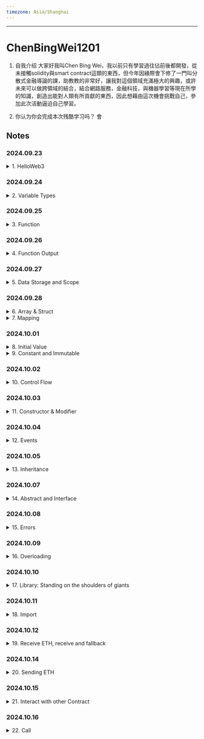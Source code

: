 ```yaml
---
timezone: Asia/Shanghai
---
```


---

# ChenBingWei1201

1. 自我介绍
  大家好我叫Chen Bing Wei，我以前只有學習過往佔前後都開發，從未接觸solidity與smart contract這類的東西，但今年因緣際會下修了一門叫分散式金融導論的課，助教教的非常好，讓我對這個領域充滿極大的興趣，或許未來可以做跨領域的結合，結合網路服務，金融科技，與機器學習等現在所學的知識，創造出能對人類有所貢獻的東西，因此想藉由這次機會挑戰自己，參加此次活動逼迫自己學習。

2. 你认为你会完成本次残酷学习吗？
  會

## Notes

<!-- Content_START -->

### 2024.09.23
<details>
<summary>1. HelloWeb3</summary>

#### WTF is Solidity?
- Solidity is a programming language used for creating smart contracts on the Ethereum Virtual Machine (EVM).
- Solidity has two characteristics:
  1. **Object-oriented**: After learning it, you can use it to make money by finding the right projects.
  2. **Advanced**: If you can write smart contract in Solidity, you are the first class citizen of Ethereum.

#### Development tool: Remix
Remix is an smart contract development IDE (Integrated Development Environment) recommended by Ethereum official.
- Advantages
  1. **Suitable for Beginners**: It allows for quick deployment and testing of smart contracts in the browser, without needing to install any programs on your local machine.
  2. **Gas Estimation Issue**: It will estimation the cost of gas on every functions and display behind them, which can remind developers that wheter functions should be optimized or not.
- Disadvantages
  1. **Limited to Browser**: Since Remix is a browser-based IDE, it can be less stable or responsive compared to desktop IDEs like VSCode, especially when working with larger projects or multiple open files.
  2. **Collaboration Limitations**: Remix doesn’t have built-in features for real-time collaboration or version control like Git, making it more difficult to work in teams.

Website: [remix.ethereum.org](https://remix.ethereum.org)

#### The first Solidity program

```solidity
// SPDX-License-Identifier: MIT
pragma solidity ^0.8.4;
contract HelloWeb3 {
    string public _string = "Hello Web3!";
}
```
1. The first line is a comment, which denotes the software license (license identifier) used by the program. We are using the MIT license. **If you do not indicate the license used, the program can compile successfully but will report an warning during compilation**. Solidity's comments are denoted with "//", followed by the content of the comment (which will not be run by the program). Details can be found in the [SPDX-License
documentation](https://spdx.org/licenses/).
2. The second line declares the **Solidity version** used by the source file, because the syntax of different versions is different. This line of code means that the source file will not allow compilation by compilers version **lower than v0.8.4 and not higher than v0.9.0** [0.8.4, 0.9.0).
  - There is slight difference among distinct
versions: 0.4.22 -> constructor, 0.8.0 -> safeMath
  - Include the pragma version in every file: Locking the version is preferable, except for libraries.
  - Pattern: pragma solidity x.y.z: e.g. **pragma solidity ^0.8.3 : [0.8.3, 0.9.0)** or **pragma solidity >=0.8.3 <0.8.7**
3. Lines 3 and 4 are the main body of the smart contract. Line 3 creates a contract with the name `HelloWeb3`. Line 4 is the content of the contract. Here, we created a string variable called _string and assign "Hello Web3!" as value to it.

#### Summary
In the first day, I learned what is `Solidity`, `Remix IDE`, and completed our first Solidity program - `HelloWeb3`.
</details>

### 2024.09.24
<details>
<summary>2. Variable Types</summary>

Solidity is statically-type language, which means **the type of each variable needs to be specified in code at compile time**.

1. **Value Type**： This include boolean, integer, etc. These variables directly pass values when assigned.
2. **Reference Type**：including arrays and structures. These variables take up more space, directly pass addresses (similar to pointers) when assigned, and can be modified with multiple variable names.
3. **Mapping Type**: hash tables in Solidity.

#### 1. Value Type

| Type  | Example | Byte  | Default Value |
| ------------- | ------------- | ------------- | ------------- |
| Boolean | `true` / `false` | 1 Byte | False |
| Usigned Integer | `uint128`, `uint256` | uint256 - 32 bytes | 0 |
| Integer | `int128`, `int256` | int256 - 32 bytes | 0 |
| address* / adress payable* | `address public _address = 0x5C69...5aA6` | 20 bytes | address(0) |
| Fixed-Sized bytes array | `bytes32 public _byte32 = "MiniSolidity";` `bytes1 public _byte = _byte32[0];` | bytes32 - 32 bytes | bytes32(0) |
| Enumeration | `enum ActionSet { Buy, Hold, Sell }` | uint 0,  1,  2 | - |

*address payable: Same as address, but with the additional members transfer and send to allow ETH transfers.

*There are two types of accounts: EOA & CA
- EOA(Externally Owned Account): For example, Wallet Address
- CA(Contract Account): For example, Simple Bank Contract

#### 2. Reference Type

| Type  | Example |
| ------------- | ------------- |
| Array | `uint256[], string, bytes (Dynamic Size Bytes Array)` |
| Struct | `struct Demo {uint256 x, uint256 y}` |

#### 3. Mapping Type

| Type  | Example |
| ------------- | ------------- |
| Mapping | `mapping(address=>uint256)`, `mapping(address addr=>uint)`, `mapping(address addr=>uint balance)` |
</details>

### 2024.09.25

<details>
<summary>3. Function</summary>

Here's the format of a function in Solidity:
```solidity
function <function name>(<parameter types>) <visibility> <mutibility> [returns (<return types>)];
```
1. `function`: To write a function, you need to start with the keyword `function`.
2. `<function name>`: The name of the function.
3. `(<parameter types>)`: The input parameter types and names.
4. `<visibility>`: Function visibility specifiers. There are 4 kinds of them and `public` is the default visibility if left empty:
  - `public`: Any account can call -> Be careful with access control issue
  - `external`: Only other contracts and account can call -> It can be bypassed with `this.f()`, where `f` is the function name.
  - `internal`: Can only be called inside contract and child contracts.
  - `private`: Can only be accessed within this contract, derived contracts cannot use it. Only inside the contract that defines the function.
  
  **Note 1**: `public` is the default visibility for functions.
  **Note 2**: **public**|**private**|**internal** can be also used on state variables. Public variables will automatically generate `getter` functions for querying values.
  **Note 3**: The default visibility for state variables is internal.

5. `<mutibility>`: Keywords that dictate a Solidity functions behavior. There are 3 kinds of them:
  - `view`:  Functions containing `view` keyword can read but cannot write on-chain state variables. 
  - `pure`: Functions containing `pure` keyword cannot read nor write state variables on-chain.
  - `payable`: enable this function to receive ethers
  - Without `pure` and `view`: Functions can both read and write state variables.
6. `[returns (<return types>)]`: Return variable types and names.

#### WTF is `pure` and `view` ?

Solidity added these two keywords, because of gas fee. The contract state variables are stored on block chain, and gas fee is very expensive. If you don't rewrite these variables, you don't need to pay gas. You don't need to pay gas for calling `pure` and `view` functions.

The following statements are considered modifying the state:
1. Writing to state variables.
2. Emitting events.
3. Creating other contracts.
4. Using selfdestruct.
5. Sending Ether via calls.
6. Calling any function not marked view or pure.
7. Using low-level calls.
8. Using inline assembly that contains certain opcodes.

#### Code
1. `pure` vs `view`

We define a state variable `number = 5`
```solidity
// SPDX-License-Identifier: MIT
  pragma solidity ^0.8.4;
  contract FunctionTypes{
      uint256 public number = 5;
```
Define an `add()` function, add 1 to `number` on every call.
```solidity
  // default
    function add() external{
        number = number + 1;
    }
```
If `add()` contains `pure` keyword, i.e. `function add() pure external`, it will result in an error. Because `pure` cannot read state variable in contract nor write. So what can `pure` do ? That is, you can **pass a parameter `_number` to function, let function `returns _number + 1`**.
```solidity
  // pure
    function addPure(uint256 _number) external pure returns(uint256 new_number){
        new_number = _number+1;
    }
```
If `add()` contains `view`, i.e. `function add() view external`, it will also result in error. Because `view` can read, but cannot write state variable. We can modify the function as follows:
```solidity
  // view
  function addView() external view returns(uint256 new_number) {
      new_number = number + 1; // can read the state variable outside the function block
  }
```

2. `internal` vs `external`
```solidity
  // internal
  function minus() internal {
      number = number - 1;
  }

  // external
  function minusCall() external {
      minus();
  }
```
Here we defined an `internal minus()` function, `number` will decrease 1 each time function is called. Since `internal` function can only be called within the contract itself. Therefore, we need to define an `external minusCall()` function to call `minus()` internally.

3. `payable`
```solidity
// payable: money (ETH) can be sent to the contract via this function
  function minusPayable() external payable returns(uint256 balance) {
      minus();
      balance = address(this).balance;
  }
``` 
We defined an `external payable minusPayable()` function, which calls `minus()` and return `ETH` balance of the current contract (`this` keyword can let us query current contract address). Since the function is `payable`, we can send 1 `ETH` to the contract when calling `minusPayable()`.
</details>

### 2024.09.26
<details>
<summary>4. Function Output</summary>

#### Return values (`return` and `returns`)
There are two keywords related to function output: `return` and `returns`:
  - `returns` is added after the function name to declare variable type and variable name;
  - `return` is used in the function body and returns desired variables.
```solidity
  // returning multiple variables
    function returnMultiple() public pure returns(uint256, bool, uint256[3] memory){
        return(1, true, [uint256(1),2,5]);
    }
```

#### Named returns
We can indicate the name of the return variables in `returns` so that solidity automatically initializes these variables, and automatically returns the values of these functions without adding the `return` keyword.
```solidity
    // named returns
    function returnNamed() public pure returns(uint256 _number, bool _bool, uint256[3] memory _array){
        _number = 2;
        _bool = false; 
        _array = [uint256(3),2,1];
    }
```
We only need to assign values to the variable `_number`, `_bool` and `_array` in the function body, and they will automatically return because the return variable type and variable name with `returns` `(uint256 _number, bool _bool, uint256[3] memory _array)` have been declared.

Of course, you can also return variables with return keyword in named returns:
```solidity
    // Named return, still support return
    function returnNamed2() public pure returns(uint256 _number, bool _bool, uint256[3] memory _array){
        return(1, true, [uint256(1),2,5]);
    }
```

#### Destructuring assignments 
Solidity internally allows tuple types, i.e. a list of objects of potentially different types whose number is a constant at compile-time. The tuples can be used to return multiple values at the same time.
- Variables declared with type and assigned from the returned tuple, not all elements have to be specified (but the number must match):
```solidity
        uint256 _number;
        bool _bool;
        uint256[3] memory _array;
        (_number, _bool, _array) = returnNamed();
```
- Assign part of return values: Components can be left out. In the following code, we only assign the return value `_bool2`, but not `_ number` and `_array`:
```solidity
        (, _bool2, ) = returnNamed();
```
</details>

### 2024.09.27
<details>
<summary>5. Data Storage and Scope</summary>

#### Reference types in Solidity
Reference types(notes on 2024.09.24) differ from value types in that they do not store values directly on their own. Instead, reference types store the address/pointer of the data’s location and do not directly share the data. You can modify the underlying data with different variable names. Reference types `array`, `struct` and `mapping`, which take up a lot of storage space. We need to deal with the location of the data storage when using them.

#### Data location
There are three types of data storage locations in solidity: `storage`, `memory` and `calldata`. Gas costs are different for different storage locations. 

The data of a `storage` variable is stored on-chain, similar to the hard disk of a computer, and consumes a lot of `gas`; while the data of `memory` and `calldata` variables are temporarily stored in memory, consumes less `gas`.

General usage:
1. `storage`: The state variables are `storage` by default, which are stored on-chain.
2. `memory`: The parameters and temporary variables in the function generally use `memory` label, which is stored in memory and not on-chain.
3. `calldata`: Similar to `memory`, stored in memory, not on-chain. The difference from `memory` is that `calldata `variables cannot be modified, and is generally used for function parameters. Example:
```solidity
    function fCalldata(uint[] calldata _x) public pure returns(uint[] calldata){
        // The parameter is the calldata array, which cannot be modified.
        // _x[0] = 0 // This modification will report an error.
        return(_x);
    }
```

#### Data location and assignment behaviour
Data locations are not only relevant for persistency of data, but also for the semantics of assignments:
1. When `storage` (a state variable of the contract) is assigned to the local storage (in a function), a **reference will be created**, and changing value of the new variable will **affect the original one**. Example:
```solidity
    uint[] x = [1,2,3]; // state variable: array x

    function fStorage() public{
        // Declare a storage variable xStorage, pointing to x. Modifying xStorage will also affect x
        uint[] storage xStorage = x;
        xStorage[0] = 100;
    }
```
2. Assigning `storage` to `memory` creates independent copies, and changes to one will **not affect the other; and vice versa**. Example:
```solidity
    uint[] x = [1,2,3]; // state variable: array x
    
    function fMemory() public view{
        // Declare a variable xMemory of Memory, copy x. Modifying xMemory will not affect x
        uint[] memory xMemory = x;
        xMemory[0] = 100;
    }
```
3. Assigning `memory` to `memory` will **create a reference**, and changing the new variable will **affect the original variable**.
4. Otherwise, assigning a variable to `storage` will **create independent copies**, and modifying one will **not affect the other**.

#### Variable scope
There are three types of variables in Solidity according to their scope: state variables, local variables, and global variables.

1. State variables
  
  State variables are variables whose data is stored on-chain and can be accessed by in-contract functions, but their `gas` consumption is high.

  State variables are declared inside the contract and outside the functions:
  ```solidity
  contract Variables {
    uint public x = 1;
    uint public y;
    string public z;
  ```
  We can change the value of the state variable in a function:
  ```solidity
      function foo() external{
        // You can change the value of the state variable in the function
        x = 5;
        y = 2;
        z = "0xAA";
    }
  ```
2. Local variable

  Local variables are variables that are only valid during function execution; they are invalid after function exit. The data of local variables are stored in memory, not on-chain, and their `gas` consumption is low. 
  ```solidity
      function bar() external pure returns(uint){
        uint xx = 1;
        uint yy = 3;
        uint zz = xx + yy;
        return(zz);
    }
  ```
3. Global variable

  Global variables are variables that work in the global scope and are **reserved keywords** for solidity. They can be used directly in functions without declaring them:
  ```solidity
      function global() external view returns(address, uint, bytes memory){
        address sender = msg.sender;
        uint blockNum = block.number;
        bytes memory data = msg.data;
        return(sender, blockNum, data);
    }
  ```
  In the above example, we use three global variables: **msg.sender**, **block.number** and **msg.data**, which represent the sender of the message (current call), current block height, and complete calldata. 

  Below are some commonly used global variables:
  - `blockhash(uint blockNumber)`: (`bytes32`) The hash of the given block - only applies to the 256 most recent block.
  - `block.coinbase`: (`address payable`) The address of the current block miner
  - `block.gaslimit`: (`uint`) The gaslimit of the current block
  - `block.number`: (`uint`) Current block number
  - `block.timestamp`: (`uint`) The timestamp of the current block, in seconds since the unix epoch
  - `gasleft()`: (`uint256`) Remaining gas
  - `msg.data`: (`bytes calldata`) Complete calldata
  - `msg.sender`: (`address payable`) Message sender (current caller)
  - `msg.sig`: (`bytes4`) first four bytes of the calldata (i.e. function identifier)
  - `msg.value`: (`bytes4`) number of wei sent with the message

#### Summary
In this chapter, I learned reference types, data storage locations and variable scopes in Solidity. There are three types of data storage locations: `storage`, `memory` and `calldata`. Gas costs are different for different storage locations. The variable scope include state variables, local variables and global variables.

</details>


### 2024.09.28
<details>
<summary>6. Array & Struct</summary>

#### (1) Array (ref: 2024.09.24)
An `array` is a variable type commonly used in Solidity to store a set of data (integers, bytes, addresses, etc.).

There are two types of arrays: fixed-sized and dynamically-sized arrays.：
- fixed-sized arrays: The length of the array is specified at the time of declaration. An `array` is declared in the format `T[k]`, where `T` is the element type and `k` is the length.
```solidity
    // fixed-length array
    uint[8] array1;
    byte[5] array2;
    address[100] array3;
```
- Dynamically-sized array（dynamic array）：Length of the array is not specified during declaration. It uses the format of `T[]`, where `T` is the element type. 
```solidity
    // variable-length array
    uint[] array4;
    byte[] array5;
    address[] array6;
    bytes array7;
```
**Notice**: `bytes` is special case, it is a dynamic array, but you don't need to add `[]` to it. You can use either `bytes` or `bytes1[]` to declare byte array, but not `byte[]`. `bytes` is recommended and consumes less gas than `bytes1[]`.

#### Rules for creating arrays
- For a `memory` dynamic array, it can be created with the `new` operator, but the length must be declared, and the length cannot be changed after the declaration. For example：
```solidity
    // memory dynamic array
    uint[] memory array8 = new uint[](5);
    bytes memory array9 = new bytes(9);
```
- Array literal are arrays in the form of one or more expressions, and are not immediately assigned to variables; such as `[uint(1),2,3]` (the type of the first element needs to be declared, otherwise the type with the smallest storage space is used by default).
- When creating a dynamic array, you need an element-by-element assignment.
```solidity
    uint[] memory x = new uint[](3);
    x[0] = 1;
    x[1] = 3;
    x[2] = 4;
```

#### Members of Array
- `length`: Arrays have a `length` member containing the number of elements, and the length of a `memory` array is fixed after creation.
- `push()`: Dynamic arrays have a `push()` member function that adds a `0` element at the end of the array.
- `push(x)`: Dynamic arrays have a `push(x)` member function, which can add an `x` element at the end of the array.
- `pop()`: Dynamic arrays have a `pop()` member that removes the last element of the array.

#### (2) Struct
You can define new types in the form of `struct` in Solidity. Elements of `struct` can be primitive types or reference types. And `struct` can be the element for `array` or `mapping`.
```solidity
    // struct
    struct Student{
        uint256 id;
        uint256 score; 
    }

    Student student; // Initially a student structure
```
There are 4 ways to assign values to `struct`:
```solidity
     // Method 1: Directly refer to the struct of the state variable
    function initStudent1() external{
        student.id = 1;
        student.score = 80;
    }
```
```solidity
    // Method 2: struct constructor
    function initStudent2() external {
        student = Student(3, 90);
    }
    
    // Method 3: key value
    function initStudent3() external {
        student = Student({id: 4, score: 60});
    }
```
```solidity
    // assign value to structure
    // Method 4: Create a storage struct reference in the function
    function initStudent4() external{
        Student storage _student = student; // assign a copy of student
        _student.id = 11;
        _student.score = 100;
    }
```

#### Summary
In this lecture, I learned the basic usage of `array` and `struct` in Solidity.

</details>

<details>
<summary>7. Mapping</summary>

#### Mapping (ref: 2024.09.24)
With `mapping` type, people can query the corresponding `Value` by using a `Key`. For example, a person's wallet address can be queried by their `id`.

The format of declaring the `mapping` is `mapping(_KeyType => _ValueType)`, where `_KeyType` and `_ValueType` are the variable types of `Key` and `Value` respectively. For example:
```solidity
    mapping(uint => address) public idToAddress; // id maps to address
    mapping(address => address) public swapPair; // mapping of token pairs, from address to address
```

#### Rules of `mapping`
- **Rule 1**: The `_KeyType` should be selected among default types in solidity such as `uint`, `address`, etc. **No custom `struct` can be used**. However, `_ValueType` can be any custom types. The following example will throw an **error**, because `_KeyType` uses a custom struct:
```solidity
      // define a struct
      struct Student {
          uint256 id;
          uint256 score;
      }
      mapping(Student => uint) public testVar;
```
- **Rule 2**: The storage location of the mapping must be `storage`: it can serve as the state variable or the `storage` variable inside function. But it can't be used in arguments or return results of `public` function.
- **Rule 3**: If the mapping is declared as `public` then Solidity will automatically create a `getter` function for you to query for the `Value` by the `Key`.
- **Rule 4**： The syntax of adding a key-value pair to a mapping is `_Var[_Key] = _Value`, where `_Var` is the name of the mapping variable, and `_Key` and `_Value` correspond to the new key-value pair. For example:
```solidity
    function writeMap(uint _Key, address _Value) public {
        idToAddress[_Key] = _Value;
    }
```
#### Principle of `mapping`
- Principle 1: The mapping does not store any `key` information or length information.
- Principle 2: Mapping use `keccak256(key)` as offset to access value.
- Principle 3: Since Ethereum defines all unused space as `0`, all `key` that are not assigned a value will have an initial value of `0`.

#### Summary
In this section，I learned the `mapping` type in Solidity. So far, we've learned all kinds of common variables.

</details>

### 2024.10.01
<details>
<summary>8. Initial Value</summary>

#### Initial values of variables
In Solidity, variables declared but not assigned have their initial/default values.

##### Initial values of value types
- `boolean`: `false`
- `string`: `""`
- `int`: `0`
- `uint`: `0`
- `enum`: first element in enumeration
- `address`: `0x0000000000000000000000000000000000000000` (or `address(0)`)
- `function`
  - `internal`: blank function
  - `external`: blank function
You can use `getter` function of `public` variables to confirm the above initial values:
```solidity
    bool public _bool; // false
    string public _string; // ""
    int public _int; // 0
    uint public _uint; // 0
    address public _address; // 0x0000000000000000000000000000000000000000

    enum ActionSet {Buy, Hold, Sell}
    ActionSet public _enum; // first element 0

    function fi() internal{} // internal blank function
    function fe() external{} // external blank function
```
##### Initial values of reference types
- `mapping`: a `mapping` which all members set to their default values
- `struct`: a `struct` which all members set to their default values
- `array`
  - dynamic array: `[]`
  - static array（fixed-length): a static array where all members set to their default values.

You can use `getter` function of `public` variables to confirm initial values:
```solidity
    // reference types
    uint[8] public _staticArray; // a static array which all members set to their default values[0,0,0,0,0,0,0,0]
    uint[] public _dynamicArray; // `[]`
    mapping(uint => address) public _mapping; // a mapping which all members set to their default values
    // a struct which all members set to their default values 0, 0
    struct Student{
        uint256 id;
        uint256 score; 
    }
    Student public student;
```

##### `delete` operator
`delete a` will change the value of variable `a` to its initial value.
```solidity
    // delete operator
    bool public _bool2 = true; 
    function d() external {
        delete _bool2; // delete will make _bool2 change to default(false)
    }
```

#### Summary
In this section, I learned the initial values of variables in Solidity. When a variable is declared but not assigned, its value defaults to the initial value, which is equivalent as 0 represented in its type. The delete operator can reset the value of the variable to the initial value.

</details>

<details>
<summary>9. Constant and Immutable</summary>

If a state variable is declared with `constant` or `immutable`, its value cannot be modified after contract compilation.

Value-typed variables can be declared as constant and immutable; string and bytes can be declared as constant, but not immutable.
#### constant and immutable

##### constant
`constant` variable must be initialized during declaration and cannot be changed afterwards. Any modification attempt will result in error at compilation. 
```solidity
    // The constant variable must be initialized when declared and cannot be changed after that
    uint256 constant CONSTANT_NUM = 10;
    string constant CONSTANT_STRING = "0xAA";
    bytes constant CONSTANT_BYTES = "WTF";
    address constant CONSTANT_ADDRESS = 0x0000000000000000000000000000000000000000;
```
##### immutable
The `immutable` variable can be initialized during declaration or in the constructor, which is more flexible.
```solidity
    // The immutable variable can be initialized in the constructor and cannot be changed later
    uint256 public immutable IMMUTABLE_NUM = 9999999999;
    address public immutable IMMUTABLE_ADDRESS;
    uint256 public immutable IMMUTABLE_BLOCK;
    uint256 public immutable IMMUTABLE_TEST;
```
You can initialize the `immutable` variable using a global variable such as `address(this)`, `block.number`, or a custom function. In the following example, we use the `test()` function to initialize the `IMMUTABLE_TEST` variable to a value of `9`:
```solidity
    // The immutable variables are initialized with constructor, so that could use
    constructor(){
        IMMUTABLE_ADDRESS = address(this);
        IMMUTABLE_BLOCK = block.number;
        IMMUTABLE_TEST = test();
    }

    function test() public pure returns(uint256){
        uint256 what = 9;
        return(what);
    }
```
#### Summary
In this section, I learned two keywords to restrict modifications to their state in Solidity: `constant` and `immutable`. They keep the variables that should not be changed unchanged. It will help to save gas while improving the contract's security.

#### Test
2. In the following variable definition statement, the one that will report an error is:
  (a) `string constant x5 = "hello world";`

  (b) `address constant x6 = address(0);`

  (c) `string immutable x7 = "hello world";`

  (d) `address immutable x8 = address(0);`

<details>
<summary>answer</summary>

(d) The `immutable` keyword can only be applied to state variables that are assigned once during contract construction. This means you cannot initialize an `immutable` variable with a value at the time of declaration like you're doing here.

Instead, you should assign the value of an immutable variable inside the constructor. Here’s an example of how you can do it correctly:
```solidity
pragma solidity ^0.8.0;

contract Example {
    string public immutable x7;

    constructor() {
        x7 = "hello world";
    }
}
```
But why (b) is correct?
Because `immutable` variables in Solidity can be assigned either inside the `constructor` or at the time of declaration, but only when they are assigned a constant or known value (like `address(0)`).

Since address(0) is a constant value, this is allowed. Immutable variables just need to be set at some point during the contract's construction process, whether it's in the constructor or during declaration.
```solidity
pragma solidity ^0.8.0;

contract Example {
    address public immutable x8 = address(0);
}
```
This works because `address(0)` is a known constant value, and you're assigning it at the time of declaration.

</details>

</details>

### 2024.10.02
<details>
<summary>10. Control Flow</summary>

#### Control Flow
Solidity's control flow is similar to other languages, mainly including the following components:

1. `if`-`else`
```solidity
function ifElseTest(uint256 _number) public pure returns(bool){
    if(_number == 0){
    return(true);
    }else{
    return(false);
    }
}
```
2. `for` loop
```solidity
function forLoopTest() public pure returns(uint256){
    uint sum = 0;
    for(uint i = 0; i < 10; i++){
    sum += i;
    }
    return(sum);
}
```
3. `while` loop
```solidity
function whileTest() public pure returns(uint256){
    uint sum = 0;
    uint i = 0;
    while(i < 10){
    sum += i;
    i++;
    }
    return(sum);
}
```
4. `do-while` loop
```solidity
function doWhileTest() public pure returns(uint256){
    uint sum = 0;
    uint i = 0;
    do{
    sum += i;
    i++;
    }while(i < 10);
    return(sum);
}
```
5. Conditional (`ternary`) operator

The `ternary` operator is the only operator in Solidity that accepts three operands：a condition followed by a question mark (`?`), then an expression `x` to execute if the condition is true followed by a colon (`:`), and finally the expression `y` to execute if the condition is false: `condition ? x : y`.

This operator is frequently used as an alternative to an `if`-`else` statement.

// ternary/conditional operator
function ternaryTest(uint256 x, uint256 y) public pure returns(uint256){
    // return the max of x and y
    return x >= y ? x: y; 
}

In addition, there are `continue` (immediately enter the next loop) and `break` (break out of the current loop) keywords that can be used.

#### Solidity Implementation of Insertion Sort

##### Insertion Sort

The sorting algorithm solves the problem of arranging an unordered set of numbers from small to large, for example, sorting `[2, 5, 3, 1]` to `[1, 2, 3, 5]`. Insertion Sort (InsertionSort) is the simplest and first sorting algorithm that most developers learn in their computer science class. The logic of InsertionSort:
1. from the beginning of the array x to the end, compare the element x[i] with the element in front of it x[i-1]; if x[i] is smaller, switch their positions, compare it with x[i-2], and continue this process. 

##### Solidity Implementation (with Bug)
Python version of Insertion Sort takes up 9 lines. Let's rewrite it into Solidity by replacing `functions`, `variables`, and `loops` with solidity syntax accordingly. It only takes up 9 lines of code:
```solidity
    // Insertion Sort (Wrong version）
    function insertionSortWrong(uint[] memory a) public pure returns(uint[] memory) {
        for (uint i = 1;i < a.length;i++){
            uint temp = a[i];
            uint j=i-1;
            while( (j >= 0) && (temp < a[j])){
                a[j+1] = a[j];
                j--;
            }
            a[j+1] = temp;
        }
        return(a);
    }
```
But when we compile the modified version and try to sort `[2, 5, 3, 1]`. BOOM! There are bugs! After 3-hour debugging, I still could not find where the bug was. I googled "Solidity insertion sort", and found that all the insertion algorithms written with Solidity are all wrong, such as: [Sorting in Solidity without Comparison](https://medium.com/coinmonks/sorting-in-solidity-without-comparison-4eb47e04ff0d)

##### Solidity Implementation (Correct)

The most commonly used variable type in Solidity is `uint`, which represent a non-negative integer. If it takes a negative value, we will encounter an `underflow` error. In the above code, the variable `j` will get `-1`, causing the bug.

So, we need to add `1` to `j` so it can never take a negative value. The correct insertion sort solidity code:
```solidity
    // Insertion Sort（Correct Version）
    function insertionSort(uint[] memory a) public pure returns(uint[] memory) {
        // note that uint can not take negative value
        for (uint i = 1;i < a.length;i++){
            uint temp = a[i];
            uint j=i;
            while( (j >= 1) && (temp < a[j-1])){
                a[j] = a[j-1];
                j--;
            }
            a[j] = temp;
        }
        return(a);
    }
```

#### Summary

In this lecture, I learned control flow in Solidity and wrote a simple but bug-prone sorting algorithm. Solidity looks simple but have many traps. Every month, projects get hacked and lose millions of dollars because of small bugs in the smart contract. To write a safe contract, we need to master the basics of the Solidity and keep practicing.

</details>

### 2024.10.03
<details>
<summary>11. Constructor & Modifier</summary>

#### Constructor
`constructor` is a special function, which will automatically run once during contract deployment. Each contract can have one `constructor`. It can be used to initialize parameters of a contract, such as an `owner` address:
```solidity
   address owner; // define owner variable

   // constructor
   constructor() {
      owner = msg.sender; //  set owner to the deployer address
   }
```
Note: The syntax of `constructor` in solidity is not consistent for different versions: Before `solidity 0.4.22`, constructors did not use the `constructor` keyword. Instead, the constructor had the same name as the contract name. This old syntax is prone to mistakes: the developer may mistakenly name the contract as `Parents`, while the constructor as `parents`. So in `0.4.22` and later version, the new `constructor` keyword is used. Example of constructor prior to `solidity 0.4.22`:
```solidity
pragma solidity = 0.4.21;
contract Parents {
    // The function with the same name as the contract name(Parents) is constructor
    function Parents () public {
    }
}
```

#### Modifier
`modifier` is similar to `decorator` in object-oriented programming, which is used to declare dedicated properties of functions and reduce code redundancy. `modifier` is Iron Man Armor for functions: the function with `modifier` will have some magic properties. The popular use case of `modifier` is restrict the access of functions.

Let's define a `modifier` called onlyOwner, functions with it can only be called by `owner`:
```solidity
   // define modifier
   modifier onlyOwner {
      require(msg.sender == owner); // check whether caller is address of owner
      _; // execute the function body
   }
```
Next, let us define a `changeOwner` function, which can change the `owner` of the contract. However, due to the `onlyOwner` modifier, only original `owner` is able to call it. This is the most common way of access control in smart contracts.
```solidity
   function changeOwner(address _newOwner) external onlyOwner{
      owner = _newOwner; // only owner address can run this function and change owner
   }
```

#### Summary
In this lecture, I learned `constructor` and `modifier` in Solidity, and wrote an `Ownable` contract that controls access of the contract.

</details>

### 2024.10.04
<details>
<summary>12. Events</summary>

#### Events
The `event` in solidity are the transaction logs stored on the `EVM` (Ethereum Virtual Machine). They can be emitted during function calls and are accessible with the contract address. Events have two characteristics：
- Responsive: Applications (e.g. `ether.js`) can subscribe and listen to these events through `RPC` interface and respond at frontend.
- Economical: It is cheap to store data in events, costing about 2,000 `gas` each. In comparison, store a new variable on-chain takes at least 20,000 `gas`.

##### Declare events
The events are declared with the `event` keyword, followed by event name, then the type and name of each parameter to be recorded. Let's take the `Transfer` event from the `ERC20` token contract as an example：
```solidity
event Transfer(address indexed from, address indexed to, uint256 value);
```
`Transfer` event records three parameters: `from`，`to`, and `value`，which correspond to the address where the tokens are sent, the receiving address, and the number of tokens being transferred. Parameter `from` and `to` are marked with `indexed` keywords, which will be stored at a special data structure known as `topics` and easily queried by programs.

##### Emit events
We can `emit` events in functions. In the following example, each time the `_transfer()` function is called, `Transfer` events will be emitted and corresponding parameters will be recorded.
```solidity
    // define _transfer function，execute transfer logic
    function _transfer(
        address from,
        address to,
        uint256 amount
    ) external {

        _balances[from] = 10000000; // give some initial tokens to transfer address

        _balances[from] -=  amount; // "from" address minus the number of transfer
        _balances[to] += amount; // "to" address adds the number of transfer

        // emit event
        emit Transfer(from, to, amount);
    }
```

#### EVM Log
EVM uses `Log` to store Solidity events. Each log contains two parts: `topics` and `data`.

##### `Topics`
`Topics` is used to describe events. Each event contains a maximum of 4 `topics`. Typically, the first `topic` is the event hash: the hash of the event signature. The event hash of `Transfer` event is calculated as follows:
```solidity
keccak256("Transfer(addrses,address,uint256)")

// 0xddf252ad1be2c89b69c2b068fc378daa952ba7f163c4a11628f55a4df523b3ef
```
Besides event hash, `topics` can include 3 `indexed` parameters, such as the `from` and `to` parameters in `Transfer` event. The anonymous event is special: it does not have a event name and can have 4 indexed parameters at maximum.

`indexed` parameters can be understood as the indexed "key" for events, which can be easily queried by programs. The size of each `indexed` parameter is 32 bytes. For the parameter is larger than 32 bytes, such as `array` and `string`, the hash of the underlying data is stored.

##### `Data`
Non-indexed parameters will be stored in the `data` section of the log. They can be interpreted as "value" of the event and can't be retrieved directly. But they can store data with larger size. Therefore, `data` section can be used to store complex data structures, such as `array` and `string`. Moreovrer, `data` consumes less gas compared to `topic`.

#### Summary
In this lecture, I learned how to use and query events in solidity. Many on-chain analysis tools are based on solidity events, such as `Dune Analytics`.

</details>


### 2024.10.05
<details>
<summary>13. Inheritance</summary>

#### Inheritance

Inheritance is one of the core concepts in object-oriented programming, which can significantly reduce code redundancy. It is a mechanism where you can to derive a class from another class for a hierarchy of classes that share a set of attributes and methods. In solidity, smart contracts can be viewed objects, which supports inheritance.

##### Rules

There are two important keywards for inheritance in Solidity:

- `virtual`: If the functions in the **parent** contract are expected to be overridden in its child contracts, they should be declared as `virtual`.
- `override`： If the functions in the **child** contract override the functions in its parent contract, they should be declared as `override`.

**Note 1**: If a function both overrides and is expected to be overridden, it should be labeled as `virtual override`.

**Note 2**: If a public state variable is labeled as `override`, its `getter` function will be overridden. For example:
```solidity
mapping(address => uint256) public override balanceOf;
```

##### Simple inheritance
Let's start by writing a simple `Grandfather` contract, which contains 1 `Log` event and 3 functions: `hip()`, `pop()`, `grandfather()`, which outputs a string `"Grandfather"`.
```solidity
contract Grandfather {
    event Log(string msg);

    // Apply inheritance to the following 3 functions: hip(), pop(), man()，then log "Grandfather".
    function hip() public virtual{
        emit Log("Grandfather");
    }

    function pop() public virtual{
        emit Log("Grandfather");
    }

    function Grandfather() public virtual {
        emit Log("Grandfather");
    }
}
```
Let's define another contract called `Father`, which inherits the `Grandfather` contract. The syntax for inheritance is `contract Father is Grandfather`, which is very intuitive. In the `Father` contract, we rewrote the functions `hip()` and `pop()` with the `override` keyword, changing their output to `"Father"`. We also added a new function called `father`, which output a string `"Father"`.
```solidity
contract Father is Grandfather{
    // Apply inheritance to the following 2 functions: hip() and pop()，then change the log value to "Father".
    function hip() public virtual override{
        emit Log("Father");
    }

    function pop() public virtual override{
        emit Log("Father");
    }

    function father() public virtual{
        emit Log("Father");
    }
}
```
After deploying the contract, we can see that `Father` contract contains 4 functions. The outputs of `hip()` and `pop()` are successfully rewritten with output `"Father"`, while the output of the inherited `grandfather()` function is still `"Gatherfather"`.

##### Multiple inheritance

A solidity contract can inherit multiple contracts. The rules are:
1. For multiple inheritance, parent contracts should be ordered by seniority, from the highest to the lowest. For example: `contract Son is Gatherfather, Father`. A error will be thrown if the order is not correct.
2. If a function exists in multiple parent contracts, it must be overridden in the child contract, otherwise an error will occur.
3. When a function exists in multiple parent contracts, you need to put all parent contract names after the override keyword. For example: `override(Grandfather, Father)`.

Example：
```solidity
contract Son is Grandfather, Father{
    // Apply inheritance to the following 2 functions: hip() and pop()，then change the log value to "Son".
    function hip() public virtual override(Grandfather, Father){
        emit Log("Son");
    }

    function pop() public virtual override(Grandfather, Father) {
        emit Log("Son");
    }
```
After deploying the contract, we can see that we successfully rewrote the `hip()` and `pop()` functions in `Son` contract, changing the output to `"Son"`. While the `grandfather()` and `father()` functions inherited from its parent contracts remain unchanged.

##### Inheritance of modifiers
Likewise, modifiers in Solidity can be inherited as well. Rules for modifier inheritance are similar as the function inheritance, using the `virtual` and `override` keywords.
```solidity
contract Base1 {
    modifier exactDividedBy2And3(uint _a) virtual {
        require(_a % 2 == 0 && _a % 3 == 0);
        _;
    }
}

contract Identifier is Base1 {
    // Calculate _dividend/2 and _dividend/3, but the _dividend must be a multiple of 2 and 3
    function getExactDividedBy2And3(uint _dividend) public exactDividedBy2And3(_dividend) pure returns(uint, uint) {
        return getExactDividedBy2And3WithoutModifier(_dividend);
    }

    // Calculate _dividend/2 and _dividend/3
    function getExactDividedBy2And3WithoutModifier(uint _dividend) public pure returns(uint, uint){
        uint div2 = _dividend / 2;
        uint div3 = _dividend / 3;
        return (div2, div3);
    }
}
```
`Identifier` contract can directly use the `exactDividedBy2And3` modifier, because it inherits `Base1` contract. We can also rewrite the modifier in the contract:
```solidity
    modifier exactDividedBy2And3(uint _a) override {
        _;
        require(_a % 2 == 0 && _a % 3 == 0);
    }
```

##### Inheritance of constructors
Constructors can also be inherited. Let first consider a parent contract `A` with a state variable `a`, which is initialized in its constructor:
```solidity
// Applying inheritance to the constructor functions
abstract contract A {
    uint public a;

    constructor(uint _a) {
        a = _a;
    }
}
```
There are two ways for a child contract to inherit the constructor from its parent `A`:
1. Declare the parameters of the parent constructor at inheritance:
```solidity
    contract B is A(1){}
```
2. Declare the parameter of the parent constructor in the constructor of the child contract:
```solidity
contract C is A {
    constructor(uint _c) A(_c * _c) {}
}
```

##### Calling the functions from the parent contracts

There are two ways for a child contract to call the functions of the parent contract:
1. Direct calling： The child contract can directly call the parent's function with `parentContractName.functionName()`. For example:
```solidity
        function callParent() public {
            Grandfather.pop();
        }
```
2. `super` keyword： The child contract can use the `super.functionName()` to call the function in the **neareast** parent contract in the inheritance hierarchy. Solidity inheritance are declared in a right-to-left order: for `contract Son is Grandfather, Father`, `Father` contract is closer than the `Grandfather` contract. Thus, `super.pop()` in the `Son` contract will call `Father.pop()` but not `Grandfather.pop()`.
```solidity
    function callParentSuper() public{
        // call the function one level higher up in the inheritance hierarchy
        super.pop();
    }
```

##### Diamond inheritance

In Object-Oriented Programming, the diamond inheritance refers the scenario that **a derived class has two or more base classes**.

When using the `super` keyword on a diamond inheritance chain, it should be noted that it will call **the relevant function of each contract in the inheritance chain, not just the nearest parent contract**.

First, we write a base contract called `God`. Then we write two contracts `Adam` and `Eve` inheriting from `God` contract. Lastly, we write another contract `people` inheriting from `Adam` and `Eve`. Each contract has two functions, `foo()` and `bar()`:
```solidity
// SPDX-License-Identifier: MIT
pragma solidity ^0.8.13;

/* Inheritance tree visualized：
  God
 /  \
Adam Eve
 \  /
people
*/
contract God {
    event Log(string message);
    function foo() public virtual {
        emit Log("God.foo called");
    }
    function bar() public virtual {
        emit Log("God.bar called");
    }
}
contract Adam is God {
    function foo() public virtual override {
        emit Log("Adam.foo called");
        Adam.foo();
    }
    function bar() public virtual override {
        emit Log("Adam.bar called");
        super.bar();
    }
}
contract Eve is God {
    function foo() public virtual override {
        emit Log("Eve.foo called");
        Eve.foo();
    }
    function bar() public virtual override {
        emit Log("Eve.bar called");
        super.bar();
    }
}
contract people is Adam, Eve {
    function foo() public override(Adam, Eve) {
        super.foo();
    }
    function bar() public override(Adam, Eve) {
        super.bar();
    }
}
```
In this example, calling the `super.bar()` function in the people contract will call the `Eve`, `Adam`, and `God `contract's `bar()` function, which is different from ordinary multiple inheritance.

Although `Eve` and `Adam` are both child contracts of the `God` parent contract, the `God` contract will only be called once in the whole process. This is because Solidity borrows the paradigm from Python, forcing a DAG (directed acyclic graph) composed of base classes to guarantee a specific order based on C3 Linearization. For more information on inheritance and linearization, read the official [Solidity docs here](https://docs.soliditylang.org/en/v0.8.17/contracts.html#multiple-inheritance-and-linearization).

#### Summary
In this tutorial, I learned the basic uses of inheritance in Solidity, including simple inheritance, multiple inheritance, inheritance of modifiers and constructors, and calling functions from parent contracts.

</details>

### 2024.10.07
<details>
<summary>14. Abstract and Interface</summary>

#### Abstract contract
If a contract contains at least one unimplemented function (no contents in the function body `{}`), it must be labeled as `abstract`; Otherwise it will not compile. Moreover, the unimplemented function needs to be labeled as `virtual`. Take our previous Insertion Sort Contract as an example, if we haven't figured out how to implement the insertion sort function, we can mark the contract as `abstract`, and let others overwrite it in the future.
```solidity
abstract contract InsertionSort{
    function insertionSort(uint[] memory a) public pure virtual returns(uint[] memory);
}
```

#### Interface

The `interface` contract is similar to the `abstract` contract, but it requires no functions are implemented. Rules of the interface:
1. Cannot contain state variables.
2. Cannot contain constructors.
3. Cannot inherit non-interface contracts.
4. All functions must be external and cannot have contents in the function body.
5. The contract that inherits the interface contract must implement all the functions defined in it.

Although the interface does not implement any functionality, it is the skeleton of smart contracts. Interface defines what the contract does and how to interact with them: if a smart contract implements an interface (like `ERC20` or `ERC721`), other Dapps and smart contracts will know how to interact with it. Because it provides two important pieces of information:
1. The `bytes4` selector for each function in the contract, and the function signatures `function name (parameter type)`.
2. Interface id (see [EIP165](https://eips.ethereum.org/EIPS/eip-165) for more information)

In addition, the interface is equivalent to the contract `ABI` (Application Binary Interface), and they can be converted to each other: compiling the interface contract will give you the contract `ABI`, and [abi-to-sol tool](https://gnidan.github.io/abi-to-sol/) will convert the `ABI` back to the interface contract.

We take `IERC721` contract, the interface for the `ERC721` token standard, as an example. It consists of 3 events and 9 functions, which all `ERC721` contracts need to implement. In interface, each function ends with `;` instead of the function body `{ }`. Moreover, every function in interface contract is by default `virtual`, so you do not need to label function as `virtual` explicitly.
```solidity
interface IERC721 is IERC165 {
    event Transfer(address indexed from, address indexed to, uint256 indexed tokenId);
    event Approval(address indexed owner, address indexed approved, uint256 indexed tokenId);
    event ApprovalForAll(address indexed owner, address indexed operator, bool approved);
    
    function balanceOf(address owner) external view returns (uint256 balance);

    function ownerOf(uint256 tokenId) external view returns (address owner);

    function safeTransferFrom(address from, address to, uint256 tokenId) external;

    function transferFrom(address from, address to, uint256 tokenId) external;

    function approve(address to, uint256 tokenId) external;

    function getApproved(uint256 tokenId) external view returns (address operator);

    function setApprovalForAll(address operator, bool _approved) external;

    function isApprovedForAll(address owner, address operator) external view returns (bool);

    function safeTransferFrom( address from, address to, uint256 tokenId, bytes calldata data) external;
}
```

##### IERC721 Event
`IERC721` contains 3 events.
- `Transfer` event: emitted during transfer, records the sending address `from`, the receiving address `to`, and `tokenId`.
- `Approval` event: emitted during approval, records the token owner address `owner`, the approved address `approved`, and `tokenId`.
- `ApprovalForAll` event: emitted during batch approval, records the `owner` address owner of batch approval, the approved address `operator`, and whether the approve is enabled or disabled `approved` .

##### IERC721 Function
`IERC721` contains 3 events.
- `balanceOf`: Count all NFTs held by an owner.
- `ownerOf`: Find the owner of an NFT (`tokenId`).
- `transferFrom`: Transfer ownership of an NFT with `tokenId` from `from` to `to`.
- `safeTransferFrom`: Transfer ownership of an NFT with `tokenId` from `from` to `to`. Extra check: if the receiver is a contract address, it will be required to implement the `ERC721Receiver` interface.
- `approve`: Enable or disable another address to manage your NFT.
- `getApproved`: Get the approved address for a single NFT.
- `setApprovalForAll`: Enable or disable approval for a third party to manage all your NFTs in this contract.
- `isApprovedForAll`: Query if an address is an authorized operator for another address.
- `safeTransferFrom`: Overloaded function for safe transfer, containing data in its parameters.

##### When to use an interface?
If we know that a contract implements the `IERC721` interface, we can interact with it without knowing its detailed implementation.

The Bored Ape Yacht Club `BAYC` is an `ERC721` NFT, which implements all functions in the `IERC721` interface. We can interact with the `BAYC` contract with the `IERC721` interface and its contract address, without knowing its source code. For example, we can use `balanceOf()` to query the `BAYC` balance of an address, or use `safeTransferFrom()` to transfer a BAYC NFT.
```solidity
contract interactBAYC {
    // Use BAYC address to create interface contract variables (ETH Mainnet)
    IERC721 BAYC = IERC721(0xBC4CA0EdA7647A8aB7C2061c2E118A18a936f13D);

    // Call BAYC's balanceOf() to query the open interest through the interface
    function balanceOfBAYC(address owner) external view returns (uint256 balance){
        return BAYC.balanceOf(owner);
    }

    // Safe transfer by calling BAYC's safeTransferFrom() through the interface
    function safeTransferFromBAYC(address from, address to, uint256 tokenId) external{
        BAYC.safeTransferFrom(from, to, tokenId);
    }
}
```

#### Summary
In this chapter, I learned the `abstract` and `interface` contracts in Solidity, which are used to write contract templates and reduce code redundancy. We also learned the interface of `ERC721` token standard and how to interact with the `BAYC` contract using interface.

#### Question
2. Can contracts marked as abstract be deployed?
A. Yes
B. No
C. If the subcontracts that implement all functions have been deployed, the contract can be deployed.

<details>
<summary>answer</summary>
B. No
</details>

</details>

### 2024.10.08
<details>
<summary>15. Errors</summary>

#### Errors
Solidity has many functions for error handling. Errors can occur at compile time or runtime.

##### Error
`error` statement is a new feature in solidity `0.8`. It saves gas and informs users why the operation failed. It is the recommended way to throw error in solidity. Custom errors are defined using the error statement, which can be used inside and outside of contracts. Below, we created a `TransferNotOwner` error, which will throw an error when the caller is not the token `owner` during transfer:
```solidity
error TransferNotOwner(); // custom error
```
In functions, `error` must be used together with `revert` statement.
```solidity
function transferOwner1(uint256 tokenId, address newOwner) public {
    if(_owners[tokenId] != msg.sender){
        revert TransferNotOwner();
    }
    _owners[tokenId] = newOwner;
}
```
The `transferOwner1()` function will check if the caller is the owner of the token; if not, it will throw a `TransferNotOwner` error and revert the transaction.

##### Require
`require` statement was the most commonly used method for error handling prior to solidity `0.8`. It is still popular among developers. 

Syntax of require:
```solidity
require(condition, "error message");
```
An exception will be thrown when the condition is not met.

Despite its simplicity, the gas consumption is higher than `error` statement: the gas consumption grows linearly as the length of the error message increases. 

Now, let's rewrite the above `transferOwner` function with the require statement:
```solidity
function transferOwner2(uint256 tokenId, address newOwner) public {
    require(_owners[tokenId] == msg.sender, "Transfer Not Owner");
    _owners[tokenId] = newOwner;
}
```

##### Assert
The `assert` statement is generally used for debugging purposes, because it does not include error message to inform the user. Syntax of `assert`: 
```solidity
assert(condition);
```
If the condition is not met, an error will be thrown.

Let's rewrite the `transferOwner` function with the `assert` statement:
```solidity
    function transferOwner3(uint256 tokenId, address newOwner) public {
        assert(_owners[tokenId] == msg.sender);
        _owners[tokenId] = newOwner;
    }
```

#### Gas comparison
Let's compare the gas consumption of `error`, `require`, and `assert`. You can find the gas consumption for each function call with the Debug button of the remix console:
1. gas for `error`: 24457 `wei`
2. gas for `require`: 24755 `wei`
3. gas for `assert`: 24473 `wei`

We can see that the `error` consumes the least gas, followed by the `assert`, while the `require` consumes the most gas! Therefore, `error` not only informs the user on the error message, but also saves gas.

#### Summary
In this chapter, I learned 3 statements to handle errors in Solidity: `error`, `require`, and `assert`. After comparing their gas consumption, `error` statement is the cheapest, while `require` has the highest gas consumption.

</details>

### 2024.10.09
<details>
<summary>16. Overloading</summary>

#### Overloading
Solidity allows function overloading, that is, functions with the same name but different input parameter types can exist at the same time, and they are considered different functions. Note that Solidity does not allow `modifier` overloading.

##### function overloading

For example, we can define two functions, both called `saySomething()`, one that takes no parameters and outputs `"Nothing"`, and the other that takes a `string` parameter and outputs the `string`.
```solidity
function saySomething() public pure returns(string memory){
    return("Nothing");
}

function saySomething(string memory something) public pure returns(string memory){
    return(something);
}
```

After compiling, all overloading functions become different function selectors due to different parameter types. For specific information on function selectors, please refer to [ WTF Solidity Tutorial: 29. Function Selector](https://github.com/AmazingAng/WTF-Solidity/tree/main/29_Selector).

Take the `Overloading.sol` contract as an example. After compiling and deploying on Remix, the overloaded functions `saySomething()` and `saySomething(string memory something)` are called respectively. You can see that they return different results and are divided into different functions.

##### Argument Matching
When calling an overloaded function, the input parameters will be matched with the variable types of the function parameters. If there are multiple matching overloaded functions, an error will be reported. The following example has two functions called `f()`, the type of one parameter is `uint8` and that of the other is `uint256`:
```solidity
function f(uint8 _in) public pure returns (uint8 out) {
    out = _in;
}

function f(uint256 _in) public pure returns (uint256 out) {
    out = _in;
}
```

We call `f(50)`. Because `50` can be converted to either `uint8` or `uint256`, so an error will be reported.

#### Summary
In this chapter, I learned the basic usage of function overloading in Solidity: functions with the same name but **different input parameter types** can exist at the same time, and they are regarded as **different functions**.

</details>

### 2024.10.10
<details>
<summary>17. Library: Standing on the shoulders of giants</summary>

#### Library Functions
A library function is a special contract that exists to improve the reusability of solidity and reduce gas consumption. Library contracts are generally a collection of useful functions (library functions), which are created by the masters or the project party. We only need to stand on the shoulders of giants and use those functions.

It differs from ordinary contracts in the following points:
1. State variables are not allowed
2. Cannot inherit or be inherited
3. Cannot receive ether
4. Cannot be destroyed

It should be noted that if the visibility of the function in the library contract is set to `public` or `external`, a `delegatecall` will be triggered when the function is called. If it is set to `internal`, it will not be triggered. For functions set to `private` visibility, they are only visible in the library contract and are not available in other contracts.

#### Strings Library Contract
`Strings Library Contract` is a code library that converts a `uint256` to the corresponding `string` type. The sample code is as follows:
```solidity
library Strings {
    bytes16 private constant _HEX_SYMBOLS = "0123456789abcdef";

    /**
     * @dev Converts a `uint256` to its ASCII `string` decimal representation.
     */
    function toString(uint256 value) public pure returns (string memory) {
        // Inspired by OraclizeAPI's implementation - MIT licence
        // https://github.com/oraclize/ethereum-api/blob/b42146b063c7d6ee1358846c198246239e9360e8/oraclizeAPI_0.4.25.sol

        if (value == 0) {
            return "0";
        }
        uint256 temp = value;
        uint256 digits;
        while (temp != 0) {
            digits++;
            temp /= 10;
        }
        bytes memory buffer = new bytes(digits);
        while (value != 0) {
            digits -= 1;
            buffer[digits] = bytes1(uint8(48 + uint256(value % 10)));
            value /= 10;
        }
        return string(buffer);
    }

    /**
     * @dev Converts a `uint256` to its ASCII `string` hexadecimal representation.
     */
    function toHexString(uint256 value) public pure returns (string memory) {
        if (value == 0) {
            return "0x00";
        }
        uint256 temp = value;
        uint256 length = 0;
        while (temp != 0) {
            length++;
            temp >>= 8;
        }
        return toHexString(value, length);
    }

    /**
     * @dev Converts a `uint256` to its ASCII `string` hexadecimal representation with fixed length.
     */
    function toHexString(uint256 value, uint256 length) public pure returns (string memory) {
        bytes memory buffer = new bytes(2 * length + 2);
        buffer[0] = "0";
        buffer[1] = "x";
        for (uint256 i = 2 * length + 1; i > 1; --i) {
            buffer[i] = _HEX_SYMBOLS[value & 0xf];
            value >>= 4;
        }
        require(value == 0, "Strings: hex length insufficient");
        return string(buffer);
    }
}
```
It mainly contains two functions, `toString()` converts `uint256` to `string`, `toHexString()` converts `uint256` to hexadecimal, and then converts it to `string`.

##### How to use library contracts
We use the `toHexString()` function in the String library function to demonstrate two ways of using the functions in the library contract.

1. `using for` command
Command `using A for B` can be used to attach library functions (from library `A`) to any type (`B`). After the instruction, **the function in the library `A` will be automatically added as a member of the `B` type variable**, which can be called directly. Note: When calling, this variable will be passed to the function as the first parameter:
```solidity
    // Using the library with the "using for" 
    using Strings for uint256;
    function getString1(uint256 _number) public pure returns(string memory){
        // Library functions are automatically added as members of uint256 variables
        return _number.toHexString();
    }
```
2. Called directly by the library contract name
```solidity
    // Called directly by the library contract name
    function getString2(uint256 _number) public pure returns(string memory){
        return Strings.toHexString(_number);
    }
```

#### Summary

In this lecture, we use the referenced library function `Strings` of `ERC721` as an example to learn the library function (`Library`) in solidity. 99% of developers do not need to write library contracts themselves, they can use the ones written by masters. The only thing we need to know is which library contract to use and where the library is most suitable.

Some commonly used libraries are:
1. [Strings](https://github.com/OpenZeppelin/openzeppelin-contracts/blob/4a9cc8b4918ef3736229a5cc5a310bdc17bf759f/contracts/utils/Strings.sol): Convert `uint256` to `string`
2. [Address](https://github.com/OpenZeppelin/openzeppelin-contracts/blob/4a9cc8b4918ef3736229a5cc5a310bdc17bf759f/contracts/utils/Address.sol): Determine whether an address is a contract address
3. [Create2](https://github.com/OpenZeppelin/openzeppelin-contracts/blob/4a9cc8b4918ef3736229a5cc5a310bdc17bf759f/contracts/utils/Create2.sol): Safer use of Create2 EVM opcode
4. [Arrays](https://github.com/OpenZeppelin/openzeppelin-contracts/blob/4a9cc8b4918ef3736229a5cc5a310bdc17bf759f/contracts/utils/Arrays.sol): Library functions related to arrays


</details>

### 2024.10.11
<details>
<summary>18. Import</summary>

#### Usage of `import`
- Import by relative location of source file. For example：
```
Hierarchy
├── Import.sol
└── Yeye.sol
```
```solidity
// Import by relative location of source file
import './Yeye.sol';
```
- Import the global symbols of contracts on the Internet through the source file URL. For example：
```solidity
// Import by URL
import 'https://github.com/OpenZeppelin/openzeppelin-contracts/blob/master/contracts/utils/Address.sol';
```
- Import via the npm directory. For example:
```solidity
import '@openzeppelin/contracts/access/Ownable.sol';
```
- Import contract-specific global symbols by specifying `global symbols`. For example:：
```solidity
import {Yeye} from './Yeye.sol';
```
- The location of the reference (`import`) in the code: after declaring the version, and before the rest of the code.

#### Test import
We can use the following code to test whether the external source code was successfully imported:
```solidity
// SPDX-License-Identifier: MIT
pragma solidity ^0.8.21;

// Import by relative location of source file
import './Yeye.sol';
// Import contract-specific global symbols by specifying `global symbols`
import {Yeye} from './Yeye.sol';
// Import by URL
import 'https://github.com/OpenZeppelin/openzeppelin-contracts/blob/master/contracts/utils/Address.sol';
// Import via the npm directory
import '@openzeppelin/contracts/access/Ownable.sol';

contract Import {
    // Successfully import the Address library
    using Address for address;
    // declare variable "yeye"
    Yeye yeye = new Yeye();

    // Test whether the function of "yeye" can be called
    function test() external{
        yeye.hip();
    }
}
```

#### Summary
In this lecture, I learned the method of importing external source code using the `import` keyword. Through the import, you can refer to contracts or functions in other files written by us, or directly import code written by others, which is very convenient.

</details>

### 2024.10.12
<details>
<summary>19. Receive ETH, receive and fallback</summary>

Solidity has two special functions, `receive()` and `fallback()`, they are primarily used in two circumstances.
1. Receive Ether
2. Handle calls to contract if none of the other functions match the given function signature (e.g. proxy contract)

Note⚠️: Prior to solidity `0.6.x`, only `fallback()` was available, for receiving Ether and as a fallback function.
After version `0.6`, `fallback()` was separated to `receive()` and `fallback()`.

In this tutorial, we focus on receiving Ether.

#### Receiving ETH Function: `receive()`
The `receive()` function is solely used for receiving ETH. A contract can have at most one `receive()` function, declared not like others, no function keyword is needed: `receive() external payable { ... }`. This function cannot have arguments, cannot return anything and must have `external` visibility and `payable` state mutability.

`receive()` is executed on plain Ether transfers to a contract. You should not perform too many operations in `receive()` when sending Ether with `send` or `transfer`, only 2300 gas is available, and complicated operations will trigger an `Out of Gas` error; instead, you should use `call` function which can specify gas limit. (We will cover all three ways of sending Ether later).

We can send an `event` in the `receive()` function, for example:
```solidity
    // Declare event
    event Received(address Sender, uint Value); 
    // Emit Received event
    receive() external payable {
        emit Received(msg.sender, msg.value); 
    }
```
Some malicious contracts intentionally add codes in `receive()` (`fallback()` prior to Solidity `0.6.x`), which consume massive gas or cause the transaction to get reverted. So that will make some refund or transfer functions fail, pay attention to such risks when writing such operations.

#### Fallback Function: fallback()
The `fallback()` function is executed on a call to the contract if none of the other functions match the given function signature, or if no data was supplied at all and there is no receive Ether function. It can be used to receive Ether or in proxy contract. `fallback()` is declared without the function keyword, and must have `external` visibility, it **often** has `payable` state mutability, which is used to receive Ether: `fallback() external payable { ... }`.

Let's declare a `fallback()` function, which will send a `fallbackCalled` event, with `msg.sender`, `msg.value` and `msg.data` as parameters:
```solidity
    event fallbackCalled(address Sender, uint Value, bytes Data); 

    // fallback
    fallback() external payable{
        emit fallbackCalled(msg.sender, msg.value, msg.data); 
    }
```
#### Difference between receive and fallback
```
Execute fallback() or receive()?
         Receive ETH
              |
      msg.data is empty?
            /  \
          Yes   No
          /      \
Has receive()?   fallback()
        / \
      Yes  No
      /     \
receive()   fallback()
```
To put it simply, when a contract receives ETH, `receive()` will be executed if `msg.data` is empty and the `receive()` function is present; on the other hand, `fallback()` will be executed if `msg.data` is not empty or there is no `receive()` declared, in such case `fallback()` must be payable.

If neither `receive()` or `payable` `fallback()` is declared in the contract, receiving ETH will fail.

#### Summary
In this tutorial, I learned two special functions in Solidity, `receive()` and `fallback()`, they are mostly used in receiving ETH, and `proxy contract`.

</details>

### 2024.10.14
<details>
<summary>20. Sending ETH</summary>

There are three ways of sending ETH in Solidity: `transfer()`, `send()` and `call()`, in which `call()` is recommended.

#### Contract of Receiving ETH
Let's deploy a contract `ReceiveETH` to receive ETH. `ReceiveETH` has an event Log, which logs the received ETH amount and the remaining gas. Along with two other functions, one is the `receive()` function, which is executed when receiving ETH, and emits the Log event; the other is the `getBalance()` function that is used to get the balance of the contract.
```solidity
contract ReceiveETH {
    // Receiving ETH event, log the amount and gas
    event Log(uint amount,  uint gas);
    
    // receive() is executed when receiving ETH
    receive() external payable{
        emit Log(msg.value,  gasleft());
    }
    
    // return the balance of the contract
    function getBalance() view public returns(uint) {
        return address(this).balance;
    }
}
```
After deploying `ReceiveETH`, call the `getBalance()` function, we can see the balance is `0` Ether.

#### Contract of Sending ETH
We will implement three ways to send ETH to the `ReceiveETH` contract. First, let's make the `constructor` of the `SendETH` contract `payable`, and add the `receive()` function, so we can transfer ETH to our contract at deployment and after.
```solidity
contract SendETH {
    // constructor, make it payable so we can transfer ETH at deployment
    constructor() payable{}
    // receive() function, called when receiving ETH
    receive() external payable{}
}
```

##### `transfer`
- Usage: `receiverAddress.transfer(value in Wei)`.
- The gas limit of `transfer()` is `2300`, which is enough to make the transfer, but not if the receiving contract has a gas-consuming `fallback()` or `receive()`.
- If `transfer()` fails, the transaction will revert.

Sample code: note that `_to` is the address of the `ReceiveETH` contract, and `amount` is the value you want to send.
```solidity
// sending ETH with transfer()
function transferETH(address payable _to,  uint256 amount) external payable{
	_to.transfer(amount);
}
```
After deploying the `SendETH` contract, we can send ETH to the `ReceiveETH` contract. If `amount` is `10`, and `value` is `0`, `amount` > `value`, the transaction fails and gets reverted.

If `amount` is `10`, and `value` is `10`, `amount` <= `value`, then the transaction will go through.

In the `ReceiveETH` contract, when we call `getBalance()`, we can see the balance of the contract is `10 Wei`.

##### `send`
- Usage: `receiverAddress.send(value in Wei)`.
- The gas limit of `send()` is `2300`, which is enough to make the transfer, but not if the receiving contract has a gas-consuming `fallback()` or `receive()`.
- If `send()` fails, the transaction will **not** be reverted.
- The return value of `send()` is `bool`, which is the status of the transaction, you can choose to act on that.

Sample Code:
```solidity
// sending ETH with send()
function sendETH(address payable _to,  uint256 amount) external payable{
    // check result of send()，revert with error when failed
    bool success = _to.send(amount);
    if(!success){
    	revert SendFailed();
    }
}
```
Now we send ETH to the `ReceiveETH` contract, if `amount` is `10`, and `value` is `0`, `amount` > `value`, the transaction fails, since we handled the return value, the transaction will be reverted.

If `amount` is `10`, and `value` is `11`, `amount` <= `value`, then the transaction will go through.

##### `call`
- Usage: `receiverAddress.call{value: value in Wei}("")`.
- There is **no gas limit** for `call()`, so it supports more operations in `fallback()` or `receive()` of the receiving contract.
- If `call()` fails, the transaction will **not** be reverted.
- The return value of `call()` is `(bool,  data)`, in which `bool` is the status of the transaction, you can choose to act on that.

Sample Code:
```solidity
// sending ETH with call()
function callETH(address payable _to,  uint256 amount) external payable{
    // check result of call()，revert with error when failed
    (bool success, ) = _to.call{value: amount}("");
    if(!success){
    	revert CallFailed();
    }
}
```
Now we send ETH to the `ReceiveETH` contract, if `amount` is `10`, and `value` is `0`, `amount` > `value`, the transaction fails, since we handled the return value, the transaction will be reverted.

If `amount` is `10`, and `value` is `11`, `amount` <= `value`, the transaction is successful.

With any of these three methods, we send ETH to the `ReceiveETH` contract successfully.

#### Summary

In this tutorial, we talked about three ways of sending ETH in solidity: `transfer`, `send` and `call`.

- There is **no gas limit** for `call`, which is the most flexible and recommended way.
- The gas limit of `transfer` is `2300` gas, transaction will be reverted if it fails, which makes it the second choice.
- The gas limit of `send` is `2300` gas, the transaction will **not** be reverted if it fails, which makes it the worst choice.

</details>

### 2024.10.15
<details>
<summary>21. Interact with other Contract</summary>

#### Interact with deployed contract
Interactions between contracts not only make the programs reusable on the blockchain, but also enrich the Ethereum ecosystem. Many web3 Dapps rely on other contracts to work, for example `yield farming`. In this tutorial, we will talk about how to interact with contracts whose source code (or ABI) and address are available.

#### Target Contract
Let's write a simple contract OtherContract to work with.
```solidity
contract OtherContract {
    uint256 private _x = 0; // state variable x
    // Receiving ETH event, log the amount and gas
    event Log(uint amount, uint gas);
    
    // get the balance of the contract
    function getBalance() view public returns(uint) {
        return address(this).balance;
    }

    // set the value of x, as well as receiving ETH (payable)
    function setX(uint256 x) external payable{
        _x = x;
        // emit Log event when receiving ETH
        if(msg.value > 0){
            emit Log(msg.value, gasleft());
        }
    }

    // read the value of x
    function getX() external view returns(uint x){
        x = _x;
    }
}
```

This contract includes a state variable `_x`, a `Log` event which will emit when receiving ETH, and three functions:
- `getBalance()`: return the balance of the contract.
- `setX()`: `external payable` function, set the value of `_x`, as well as receiving ETH.
- `getX()`: read the value of `_x`

#### Interact with `OtherContract`
We can create a reference to the contract with the contract address and source code (or ABI): `_Name(_Address)`, `_Name` is the contract name which should be consistent with the contract source code (or ABI), `_Address` is the contract address. Then we can call the functions in the contract like this: `_Name(_Address).f()`, `f()` is the function you want to call.

##### 1. Pass the contract address
We can pass the contract address as a parameter and create a reference of `OtherContract`, then call the function of `OtherContract`. For example, here we create a `callSetX` function which will call `setX` from `OtherContract`, pass the deployed contract address `_Address` and the `x` value as parameter:
```solidity
    function callSetX(address _Address, uint256 x) external{
        OtherContract(_Address).setX(x);
    }
```
Copy the address of `OtherContract`, and pass it as the first parameter of `callSetX`, after the transaction succeeds, we can call `getX` from `OtherContract` and the value of `x` is `123`.

##### 2. Pass the contract variable
We can also pass the reference of the contract as a parameter, we just change the type from `address` to the contract name, i.e. `OtherContract`. The following example shows how to call `getX()` from `OtherContract`.

Note: The parameter `OtherContract _Address` is still `address` type behind the scene. You will find its `address` type in the generated ABI and when passing the parameter to `callGetX`.
```solidity
    function callGetX(OtherContract _Address) external view returns(uint x){
        x = _Address.getX();
    }
```
Copy the address of `OtherContract`, and pass it as the parameter of `callGetX`, after the transaction succeeds, we can get the value of `x`.

##### 3. Create contract variable
We can create a contract variable and call its functions. The following example shows how to create a reference of `OtherContract` and save it to `oc`:
```solidity
    function callGetX2(address _Address) external view returns(uint x){
        OtherContract oc = OtherContract(_Address);
        x = oc.getX();
    }
```
Copy the address of `OtherContract`, and pass it as the parameter of `callGetX2`, after the transaction succeeds, we can get the value of `x`.

##### 4. Interact with the contract and send ETH

If the target function is `payable`, then we can also send ETH to that contract: `_Name(_Address).f{value: _Value}()`, `_Name` is the contract name, `_Address` is the contract address, `f` is the function to call, and `_Value` is the value of ETH to send (in wei).

`OtherContract` has a `payable` function `setX`, in the following example we will send ETH to the contract by calling `setX`.
```solidity
    function setXTransferETH(address otherContract, uint256 x) payable external{
        OtherContract(otherContract).setX{value: msg.value}(x);
    }
```
opy the address of `OtherContract`, and pass it as the parameter of `setXTransferETH`, in addition, we send 10ETH.

After the transaction is confirmed, we can check the balance of the contract by reading the `Log` event or by calling `getBalance()`.

#### Summary
In this tutorial, I learned how to create a contract reference with its source code (or ABI) and address, then call its functions.

#### problem
2. Assume that we have deployed the contract OtherContract (contract content is shown below)
Its contract address is `0xd9145CCE52D386f254917e481eB44e9943F39138`. We want to call this contract in another contract, considering the following two methods:
```solidity
// SPDX-License-Identifier: MIT
pragma solidity ^0.8.6;

interface IOtherContract {
    function getBalance() external returns(uint);
    function setX(uint256 x) external payable;
    function getX() external view returns(uint x);
}

contract OtherContract is IOtherContract{
    uint256 private _x = 0;
    event Log(uint amount, uint gas);
    
    function getBalance() external view override returns(uint) {
        return address(this).balance;
    }

    function setX(uint256 x) external override payable{
        _x = x;
        if(msg.value > 0){
            emit Log(msg.value, gasleft());
        }
    }

    function getX() external view override returns(uint x){
        x = _x;
    }
}
```
```
(1) OtherContract other = OtherContract(0xd9145CCE52D386f254917e481eB44e9943F39138)
(2) IOtherContract other = IOtherContract(0xd9145CCE52D386f254917e481eB44e9943F39138)
```
Which is the correct answer?
A. (1)(2) will both get error
B. (1) is correct but (2) will get error
C. (2) is correct but (1) will get error
D. (1)(2) are both correct

<details>
<summary>answer</summary>
D
</details>

</details>

### 2024.10.16
<details>
<summary>22. Call</summary>

Previously in [20: Sending ETH](https://github.com/AmazingAng/WTF-Solidity/tree/main/Languages/en/20_SendETH_en) we talked about sending ETH with `call`, in this tutorial we will dive into that.

#### Call
`call` is one of the `address` low-level functions which is used to interact with other contracts. It returns the success condition and the returned data: `(bool, data)`.

- Officially recommended by solidity, `call` is used to send ETH by triggering `fallback` or `receive` functions.
- `call` is not recommended for interacting with other contracts, because you give away the control when calling a malicious contract. The recommended way is to **create a contract reference and call its functions**. See [21: Interact with other Contract](https://github.com/AmazingAng/WTF-Solidity/tree/main/Languages/en/21_CallContract_en)
- If the source code or `ABI` is not available, we cannot create a contract variable; However, we can still interact with other contracts using `call` function.

##### Rules of using `call`
Rules of using call:
```solidity
targetContractAddress.call(binary code);
```
the binary code is generated by `abi.encodeWithSignature`:
```solidity
abi.encodeWithSignature("function signature", parameters separated by comma);
```
function signature is `"functionName(parameters separated by comma)"`. For example, `abi.encodeWithSignature("f(uint256,address)", _x, _addr)`.

In addition, we can specify the value of ETH and gas for the transaction when using call:
```solidity
contractAdress.call{value:ETH value, gas:gas limit}(binary code);
```
It looks a bit complicated, lets see how to use call in examples.

##### Target contract
Let's write and deploy a simple target contract `OtherContract`, the code is mostly the same as chapter 19, only with an extra `fallback` function.
```solidity
contract OtherContract {
    uint256 private _x = 0; // state variable x
    // Receiving ETH event, log the amount and gas
    event Log(uint amount, uint gas);

    fallback() external payable{}

    // get the balance of the contract
    function getBalance() view public returns(uint) {
        return address(this).balance;
    }

    // set the value of _x, as well as receiving ETH (payable)
    function setX(uint256 x) external payable{
        _x = x;
        // emit Log event when receiving ETH
        if(msg.value > 0){
            emit Log(msg.value, gasleft());
        }
    }

    // read the value of x
    function getX() external view returns(uint x){
        x = _x;
    }
}
```
This contract includes a state variable `x`, a `Log` event for receiving ETH, and three functions:
- `getBalance()`: get the balance of the contract
- `setX()`: `external payable` function, can be used to set the value of `x` and receive ETH.
- `getX()`: get the value of `x`.

##### Contract interaction using `call`
###### 1. Response Event
Let's write a Call contract to interact with the target functions in `OtherContract`. First, we declare the `Response` event, which takes `success` and `data` returned from `call` as parameters. So we can check the return values.
```solidity
// Declare Response event, with parameters success and data
event Response(bool success, bytes data);
```
###### 2. Call setX function
Now we declare the `callSetX` function to call the target function `setX()` in `OtherContract`. Meanwhile, we send `msg.value` of ETH, then emit the `Response` event, with `success` and `data` as parameters:
```solidity
function callSetX(address payable _addr, uint256 x) public payable {
	// call setX()，and send ETH
	(bool success, bytes memory data) = _addr.call{value: msg.value}(
		abi.encodeWithSignature("setX(uint256)", x)
	);

	emit Response(success, data); //emit event
}
```
Now we call `callSetX` to change state variable `_x` to `5`, pass the `OtherContract` address and `5` as parameters, since `setX()` does not have a return value, so data is `0x` (i.e. `Null`) in `Response` event.
###### 3. Call `getX` function
Next, we call `getX()` function, and it will return the value of `_x` in `OtherContract`, the type is `uint256`. We can decode the return value from call function, and get its value.
```solidity
function callGetX(address _addr) external returns(uint256){
	// call getX()
	(bool success, bytes memory data) = _addr.call(
		abi.encodeWithSignature("getX()")
	);

	emit Response(success, data); //emit event 
	return abi.decode(data, (uint256));
}
```
From the log of `Response` event, we see `data` is `0x0000000000000000000000000000000000000000000000000000000000000005`. After decoding with `abi.decode`, the final return value is `5`.

###### 4. Call undeclared function
If we try to call functions that are not present in `OtherContract` with call, the `fallback` function will be executed.
```solidity
function callNonExist(address _addr) external{
	// call getX()
	(bool success, bytes memory data) = _addr.call(
		abi.encodeWithSignature("foo(uint256)")
	);

	emit Response(success, data); //emit event
}
```
In this example, we try to call `foo` which is not declared with `call`, the transaction will still succeed and return `success`, but the actual function executed was the `fallback` function.

#### Summary
In this tutorial, we talked about how to interact with other contracts using the low-level function `call`. For security reasons, `call` is not a recommended method, but it's useful when we don't know the source code and `ABI` of the target contract.

</details>

###
<!-- Content_END -->
